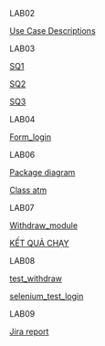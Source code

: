 LAB02

[Use Case Descriptions](../lab-2/UseCaseDiagram.jpg)

LAB03

[SQ1](../Lab%2003/SQ1.png)
 
[SQ2](../Lab%2003/SQ2.png)
 
[SQ3](../Lab%2003/SQ3.png)
 

LAB04

[Form_login](../LAB04/form_login.html)

LAB06

[Package diagram](../Lab%2006/package-diagram.png)
 
[Class atm](../Lab%2006/class-atm.png)
 


LAB07

[Withdraw_module](../LAB07/withdraw_module.py)

[KẾT QUẢ CHẠY](../LAB07/Screenshot2025-09-28233207.png)
 

LAB08

[ test_withdraw](../lab8/test_withdraw.py)

[selenium_test_login](../lab8/selenium_test_login.py)


LAB09

[Jira report]()


